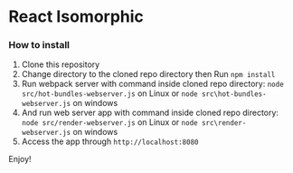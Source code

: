# React Isomorphic

### How to install

1. Clone this repository
2. Change directory to the cloned repo directory then Run `npm install`
3. Run webpack server with command inside cloned repo directory: `node src/hot-bundles-webserver.js` on Linux or `node src\hot-bundles-webserver.js` on windows
4. And run web server app with command  inside cloned repo directory: `node src/render-webserver.js` on Linux or `node
src\render-webserver.js` on windows
5. Access the app through `http://localhost:8080`

Enjoy!
